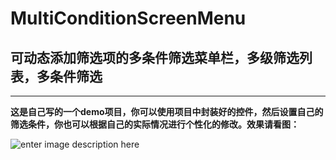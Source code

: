 **MultiConditionScreenMenu**
========
**可动态添加筛选项的多条件筛选菜单栏，多级筛选列表，多条件筛选**
-----
----------
**这是自己写的一个demo项目，你可以使用项目中封装好的控件，然后设置自己的筛选条件，你也可以根据自己的实际情况进行个性化的修改。效果请看图：**


![enter image description here](http://7xn2r6.com1.z0.glb.clouddn.com/123456.gif)
